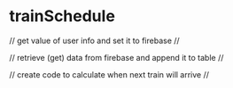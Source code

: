 # trainSchedule

// get value of user info and set it to firebase // 

// retrieve (get) data from firebase and append it to table //

// create code to calculate when next train will arrive // 

